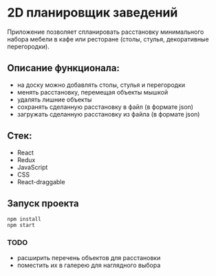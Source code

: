 # 2D планировщик заведений

Приложение позволяет спланировать расстановку минимального набора мебели в кафе или ресторане (столы, стулья, декоративные перегородки). 

## Описание функционала:

- на доску можно добавлять столы, стулья и перегородки
- менять расстановку, перемещая объекты мышкой
- удалять лишние объекты
- сохранять сделанную расстановку в файл (в формате json)
- загружать сделанную расстановку из файла (в формате json)

## Стек:
- React
- Redux
- JavaScript
- CSS
- React-draggable

## Запуск проекта
`npm install`  
`npm start`

### TODO
- расширить перечень объектов для расстановки
- поместить их в галерею для наглядного выбора
